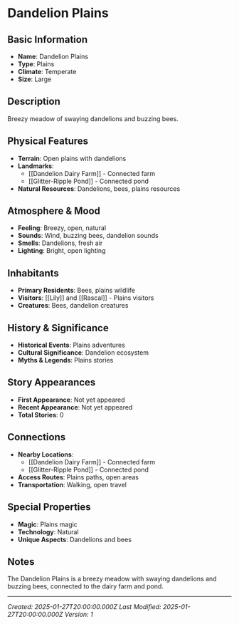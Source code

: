 # Dandelion Plains

## Basic Information
- **Name**: Dandelion Plains
- **Type**: Plains
- **Climate**: Temperate
- **Size**: Large

## Description
Breezy meadow of swaying dandelions and buzzing bees.

## Physical Features
- **Terrain**: Open plains with dandelions
- **Landmarks**: 
  - [[Dandelion Dairy Farm]] - Connected farm
  - [[Glitter-Ripple Pond]] - Connected pond
- **Natural Resources**: Dandelions, bees, plains resources

## Atmosphere & Mood
- **Feeling**: Breezy, open, natural
- **Sounds**: Wind, buzzing bees, dandelion sounds
- **Smells**: Dandelions, fresh air
- **Lighting**: Bright, open lighting

## Inhabitants
- **Primary Residents**: Bees, plains wildlife
- **Visitors**: [[Lily]] and [[Rascal]] - Plains visitors
- **Creatures**: Bees, dandelion creatures

## History & Significance
- **Historical Events**: Plains adventures
- **Cultural Significance**: Dandelion ecosystem
- **Myths & Legends**: Plains stories

## Story Appearances
- **First Appearance**: Not yet appeared
- **Recent Appearance**: Not yet appeared
- **Total Stories**: 0

## Connections
- **Nearby Locations**: 
  - [[Dandelion Dairy Farm]] - Connected farm
  - [[Glitter-Ripple Pond]] - Connected pond
- **Access Routes**: Plains paths, open areas
- **Transportation**: Walking, open travel

## Special Properties
- **Magic**: Plains magic
- **Technology**: Natural
- **Unique Aspects**: Dandelions and bees

## Notes
The Dandelion Plains is a breezy meadow with swaying dandelions and buzzing bees, connected to the dairy farm and pond.

---
*Created: 2025-01-27T20:00:00.000Z*
*Last Modified: 2025-01-27T20:00:00.000Z*
*Version: 1*
